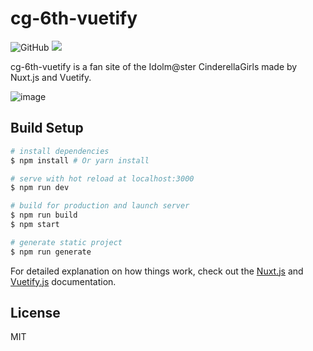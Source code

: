 # cg-6th-vuetify
![GitHub](https://img.shields.io/github/license/mashape/apistatus.svg)
![](https://img.shields.io/badge/release-v1.0.0-blue.svg)

cg-6th-vuetify is a fan site of the Idolm@ster CinderellaGirls made by Nuxt.js and Vuetify.

![image](https://i.imgur.com/v6t7n4A.gif)

## Build Setup

``` bash
# install dependencies
$ npm install # Or yarn install

# serve with hot reload at localhost:3000
$ npm run dev

# build for production and launch server
$ npm run build
$ npm start

# generate static project
$ npm run generate
```

For detailed explanation on how things work, check out the [Nuxt.js](https://github.com/nuxt/nuxt.js) and [Vuetify.js](https://vuetifyjs.com/) documentation.

## License
MIT